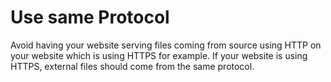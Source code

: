 # Use same Protocol

Avoid having your website serving files coming from source using HTTP on your website which is using HTTPS for example. If your website is using HTTPS, external files should come from the same protocol.
